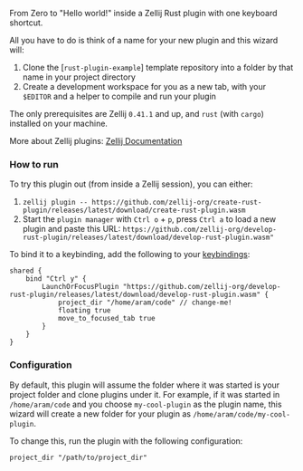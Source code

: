 From Zero to "Hello world!" inside a Zellij Rust plugin with one keyboard shortcut.

All you have to do is think of a name for your new plugin and this wizard will:
1. Clone the [`rust-plugin-example`] template repository into a folder by that name in your project directory
2. Create a development workspace for you as a new tab, with your `$EDITOR` and a helper to compile and run your plugin

The only prerequisites are Zellij `0.41.1` and up, and `rust` (with `cargo`) installed on your machine.

More about Zellij plugins: [Zellij Documentation][docs]

### How to run

To try this plugin out (from inside a Zellij session), you can either:
1. `zellij plugin -- https://github.com/zellij-org/create-rust-plugin/releases/latest/download/create-rust-plugin.wasm`
2. Start the `plugin manager` with `Ctrl o` + `p`, press `Ctrl a` to load a new plugin and paste this URL: `https://github.com/zellij-org/develop-rust-plugin/releases/latest/download/develop-rust-plugin.wasm"`

To bind it to a keybinding, add the following to your [keybindings](https://zellij.dev/documentation/keybindings.html):
```kdl
shared {
    bind "Ctrl y" {
        LaunchOrFocusPlugin "https://github.com/zellij-org/develop-rust-plugin/releases/latest/download/develop-rust-plugin.wasm" {
            project_dir "/home/aram/code" // change-me!
            floating true
            move_to_focused_tab true
        }
    }
}
```

### Configuration
By default, this plugin will assume the folder where it was started is your project folder and clone plugins under it.
For example, if it was started in `/home/aram/code` and you choose `my-cool-plugin` as the plugin name, this wizard will create a new folder for your plugin as `/home/aram/code/my-cool-plugin`.

To change this, run the plugin with the following configuration:
```kdl
project_dir "/path/to/project_dir"
```

[zellij]: https://github.com/zellij-org/zellij
[docs]: https://zellij.dev/documentation/plugins.html
[rust-plugin-example]: https://github.com/zellij-org/rust-plugin-example
